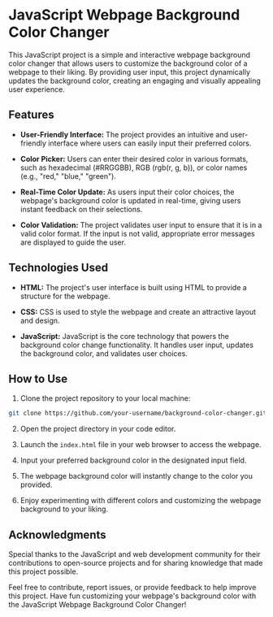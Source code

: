 # JavaScript Webpage Background Color Changer

This JavaScript project is a simple and interactive webpage background color changer that allows users to customize the background color of a webpage to their liking. By providing user input, this project dynamically updates the background color, creating an engaging and visually appealing user experience.

## Features

- **User-Friendly Interface:** The project provides an intuitive and user-friendly interface where users can easily input their preferred colors.

- **Color Picker:** Users can enter their desired color in various formats, such as hexadecimal (#RRGGBB), RGB (rgb(r, g, b)), or color names (e.g., "red," "blue," "green").

- **Real-Time Color Update:** As users input their color choices, the webpage's background color is updated in real-time, giving users instant feedback on their selections.

- **Color Validation:** The project validates user input to ensure that it is in a valid color format. If the input is not valid, appropriate error messages are displayed to guide the user.

## Technologies Used

- **HTML:** The project's user interface is built using HTML to provide a structure for the webpage.

- **CSS:** CSS is used to style the webpage and create an attractive layout and design.

- **JavaScript:** JavaScript is the core technology that powers the background color change functionality. It handles user input, updates the background color, and validates user choices.

## How to Use

1. Clone the project repository to your local machine:

```bash
git clone https://github.com/your-username/background-color-changer.git
```

2. Open the project directory in your code editor.

3. Launch the `index.html` file in your web browser to access the webpage.

4. Input your preferred background color in the designated input field.

5. The webpage background color will instantly change to the color you provided.

6. Enjoy experimenting with different colors and customizing the webpage background to your liking.

## Acknowledgments

Special thanks to the JavaScript and web development community for their contributions to open-source projects and for sharing knowledge that made this project possible.

Feel free to contribute, report issues, or provide feedback to help improve this project. Have fun customizing your webpage's background color with the JavaScript Webpage Background Color Changer!
